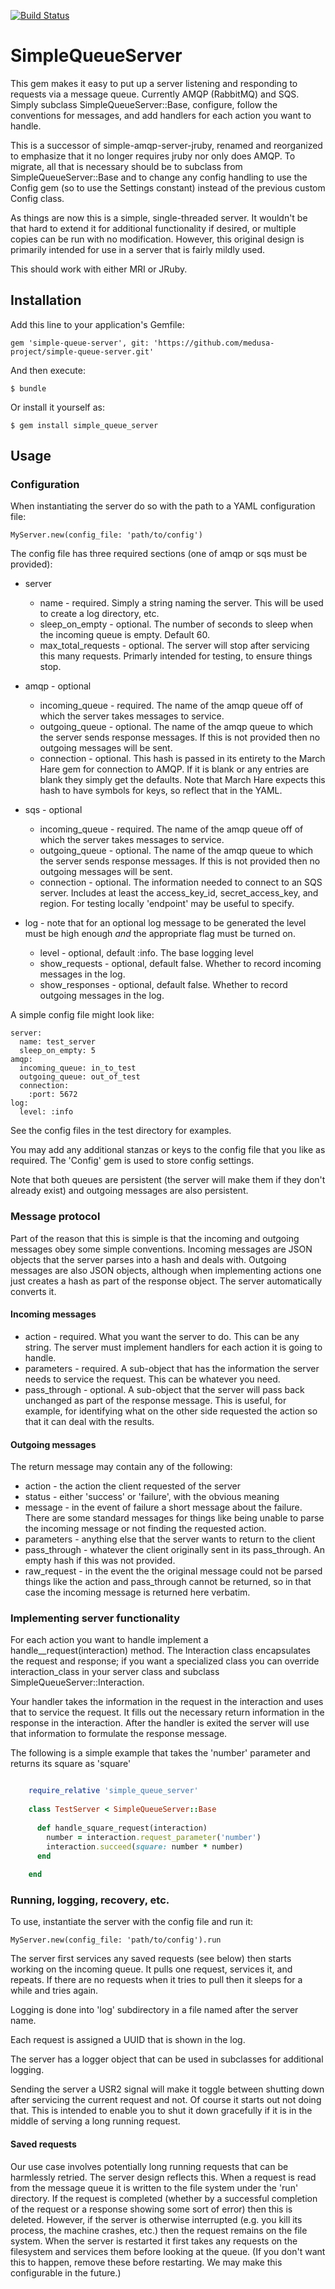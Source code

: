 [![Build Status](https://travis-ci.org/medusa-project/simple-queue-server.svg?branch=master)](https://travis-ci.org/medusa-project/simple-queue-server)

# SimpleQueueServer

This gem makes it easy to put up a server listening and responding to requests via a message queue. 
Currently AMQP (RabbitMQ) and SQS. Simply subclass SimpleQueueServer::Base,
configure, follow the conventions for messages, and add handlers for each action you want to handle.

This is a successor of simple-amqp-server-jruby, renamed and reorganized to emphasize that it
no longer requires jruby nor only does AMQP. To migrate, all that is necessary should be to subclass from
SimpleQueueServer::Base and to change any config handling to use the Config gem (so to use the Settings 
constant) instead of the previous custom Config class.

As things are now this is a simple, single-threaded server. It wouldn't be that hard to extend it for additional
functionality if desired, or multiple copies can be run with no modification. However, this original design
is primarily intended for use in a server that is fairly mildly used.

This should work with either MRI or JRuby.

## Installation

Add this line to your application's Gemfile:

    gem 'simple-queue-server', git: 'https://github.com/medusa-project/simple-queue-server.git'

And then execute:

    $ bundle

Or install it yourself as:

    $ gem install simple_queue_server

## Usage

### Configuration

When instantiating the server do so with the path to a YAML configuration file:

    MyServer.new(config_file: 'path/to/config')
    
The config file has three required sections (one of amqp or sqs must be provided):

* server
    - name - required. Simply a string naming the server. This will be used to create a log directory, etc.
    - sleep_on_empty - optional. The number of seconds to sleep when the incoming queue is empty. Default 60.
    - max_total_requests - optional. The server will stop after servicing this many requests. Primarly intended
      for testing, to ensure things stop.

* amqp - optional
    - incoming_queue - required. The name of the amqp queue off of which the server takes messages to service.
    - outgoing_queue - optional. The name of the amqp queue to which the server sends response messages. If this
     is not provided then no outgoing messages will be sent.
    - connection - optional. This hash is passed in its entirety to the March Hare gem for connection to AMQP. If it is
     blank or any entries are blank they simply get the defaults. Note that March Hare expects this hash to have 
      symbols for keys, so reflect that in the YAML.
      
* sqs - optional
    - incoming_queue - required. The name of the amqp queue off of which the server takes messages to service.
    - outgoing_queue - optional. The name of the amqp queue to which the server sends response messages. If this
     is not provided then no outgoing messages will be sent.
    - connection - optional. The information needed to connect to an SQS server. Includes at least the access_key_id,
      secret_access_key, and region. For testing locally 'endpoint' may be useful to specify.
          
* log - note that for an optional log message to be generated the level must be high enough *and* the appropriate 
flag must be turned on.
    - level - optional, default :info. The base logging level
    - show_requests - optional, default false. Whether to record incoming messages in the log.
    - show_responses - optional, default false. Whether to record outgoing messages in the log.
      
A simple config file might look like:
      
    server:
      name: test_server
      sleep_on_empty: 5
    amqp:
      incoming_queue: in_to_test
      outgoing_queue: out_of_test
      connection:
        :port: 5672  
    log:
      level: :info
  
See the config files in the test directory for examples.
  
You may add any additional stanzas or keys to the config file that you like as required. The 'Config' gem is used
to store config settings.

Note that both queues are persistent (the server will make them if they don't already exist) and outgoing messages
 are also persistent. 

### Message protocol

Part of the reason that this is simple is that the incoming and outgoing messages obey some simple conventions. 
Incoming messages are JSON objects that the server parses into a hash and deals with. Outgoing messages are also
JSON objects, although when implementing actions one just creates a hash as part of the response object. The server
automatically converts it. 

#### Incoming messages

  * action - required. What you want the server to do. This can be any string. The server must implement handlers
  for each action it is going to handle.
  * parameters - required. A sub-object that has the information the server needs to service the request. This can 
  be whatever you need.
  * pass_through - optional. A sub-object that the server will pass back unchanged as part of the response message. 
   This is useful, for example, for identifying what on the other side requested the action so that it can deal with
   the results.

#### Outgoing messages

The return message may contain any of the following:

  * action - the action the client requested of the server
  * status - either 'success' or 'failure', with the obvious meaning
  * message - in the event of failure a short message about the failure. There are some standard messages for
  things like being unable to parse the incoming message or not finding the requested action.
  * parameters - anything else that the server wants to return to the client
  * pass_through - whatever the client originally sent in its pass_through. An empty hash if this was not provided.
  * raw_request - in the event the the original message could not be parsed things like the action and pass_through
  cannot be returned, so in that case the incoming message is returned here verbatim.

### Implementing server functionality

For each action you want to handle implement a handle_<action>_request(interaction) method. The Interaction class
encapsulates the request and response; if you want a specialized class you can override interaction_class in your
server class and subclass SimpleQueueServer::Interaction.

Your handler takes the information in the request in the interaction and uses that to service the request. It fills out
the necessary return information in the response in the interaction. After the handler is exited the server will use that 
information to formulate the response message.

The following is a simple example that takes the 'number' parameter and returns its square as 'square'

```ruby

    require_relative 'simple_queue_server'
    
    class TestServer < SimpleQueueServer::Base
    
      def handle_square_request(interaction)
        number = interaction.request_parameter('number')
        interaction.succeed(square: number * number)
      end
    
    end
```

### Running, logging, recovery, etc.

To use, instantiate the server with the config file and run it:

    MyServer.new(config_file: 'path/to/config').run

The server first services any saved requests (see below) then starts working on the incoming queue. It pulls one request,
services it, and repeats. If there are no requests when it tries to pull then it sleeps for a while and tries again.

Logging is done into 'log' subdirectory in a file named after the server name.

Each request is assigned a UUID that is shown in the log.

The server has a logger object that can be used in subclasses for additional logging.

Sending the server a USR2 signal will make it toggle between shutting down after servicing the current request and not.
Of course it starts out not doing that. This is intended to enable you to shut it down gracefully if it is in the middle
of serving a long running request.

#### Saved requests

Our use case involves potentially long running requests that can be harmlessly retried. The server design reflects this.
When a request is read from the message queue it is written to the file system under the 'run' directory. If the request
is completed (whether by a successful completion of the request or a response showing some sort of error) then this is 
deleted. However, if the server is otherwise interrupted (e.g. you kill its process, the machine crashes, etc.) then the
request remains on the file system. When the server is restarted it first takes any requests on the filesystem and services
them before looking at the queue. (If you don't want this to happen, remove these before restarting. We may make this
configurable in the future.)
